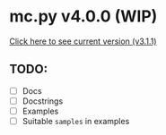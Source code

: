 # mc.py v4.0.0 (WIP)
[Click here to see current version (v3.1.1)](https://github.com/jieggii/mc.py/tree/74e0489370c7c1a1cbc5e40fbc295ce32a124dd1)

## TODO:
- [ ] Docs
- [ ] Docstrings
- [ ] Examples
- [ ] Suitable `samples` in examples
